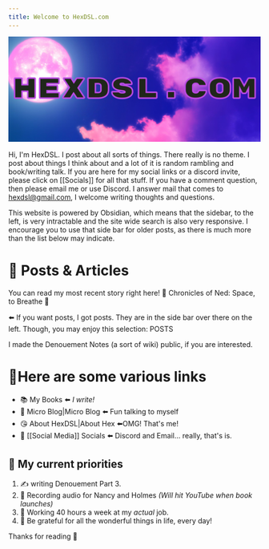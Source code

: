```yaml
---
title: Welcome to HexDSL.com
---
```


![HexDSL Banner](WebBanner.jpg)

Hi, I'm HexDSL. I post about all sorts of things. There really is no theme. I post about things I think about and a lot of it is random rambling and book/writing talk. If you are here for my social links or a discord invite, please click on [[Socials]] for all that stuff. If you have a comment question, then please email me or use Discord. I answer mail that comes to [hexdsl@gmail.com](mailto:hexdsl@gmail.com), I welcome writing thoughts and questions.

This website is powered by Obsidian, which means that the sidebar, to the left, is very intractable and the site wide search is also very responsive. I encourage you to use that side bar for older posts, as there is much more than the list below may indicate. 

# 📰 Posts & Articles
You can read my most recent story right here!
📖  Chronicles of Ned: Space, to Breathe 🚀

⬅️ If you want posts, I got posts. They are in the side bar over there on the left. 
Though, you may enjoy this selection:
POSTS
  
I made the Denouement Notes (a sort of wiki) public, if you are interested.  

# 🔗Here are some various links 
- 📚 My Books ⬅️ *I write!* 
- 🦠 Micro Blog|Micro Blog ⬅️ Fun talking to myself
- 😘 About HexDSL|About Hex ⬅️OMG! That's me! 
- 🦩 [[Social Media]]  Socials ⬅️ Discord and Email... really, that's is.

## 🌃 My current priorities
1. ✍️ writing Denouement Part 3. 
2. 📣 Recording audio for Nancy and Holmes *(Will hit YouTube when book launches)*
3. 💼 Working 40 hours a week at my *actual* job.
4. 🥰 Be grateful for all the wonderful things in life, every day! 

Thanks for reading 👋